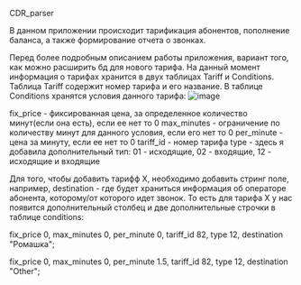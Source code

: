 CDR_parser


В данном приложении происходит тарификация абонентов, пополнение баланса, а также формирование отчета о звонках.

Перед более подробным описанием работы приложения, вариант того, как можно расширить бд для нового тарифа. 
На данный момент информация о тарифах хранится в двух таблицах Tariff и Conditions. Таблица Tariff содержит номер тарифа и его название.
В таблице Conditions хранятся условия данного тарифа:
![image](https://user-images.githubusercontent.com/24692953/233848203-ce0f28b7-e22b-4e3f-8141-22f6f7c692a3.png)

fix_price - фиксированная цена, за определенное количество минут(если она есть), если ее нет то 0
max_minutes - ограничение по количеству минут для данного условия, если его нет то 0
per_minute - цена за минуту, если ее нет то 0
tariff_id - номер тарифа
type - здесь я добавила дополнительный тип: 01 - исходящие, 02 - входящие, 12 - исходящие и входящие

Для того, чтобы добавить тарифф X, необходимо добавить стринг поле, например, destination - где будет храниться информация об операторе абонента, которому/от которого идет звонок. То есть для тарифа X у нас появится дополнительный столбец и две дополнительные строчки в таблице conditions:

fix_price 0, max_minutes 0, per_minute 0, tariff_id 82, type 12, destination "Ромашка";

fix_price 0, max_minutes 0, per_minute 1.5, tariff_id 82, type 12, destination "Other";
